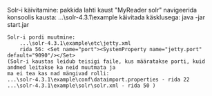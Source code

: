 Solr-i käivitamine:
	pakkida lahti kaust "MyReader solr"
	navigeerida konsoolis kausta: ...\solr-4.3.1\example
	käivitada käsklusega: java -jar start.jar
	
	Solr-i pordi muutmine:
		...\solr-4.3.1\example\etc\jetty.xml
		rida 56: <Set name="port"><SystemProperty name="jetty.port" default="9090"/></Set>
	(Solr-i kaustas leidub teisigi faile, kus määratakse porti, kuid andmed leitakse ka neid muutmata ja 
	ma ei tea kas nad mängivad rolli:
	...\solr-4.3.1\example\conf\dataimport.properties - rida 22
	...\solr-4.3.1\example\solr\solr.xml - rida 50 )